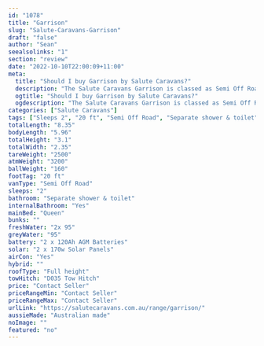 ```yaml
---
id: "1078"
title: "Garrison"
slug: "Salute-Caravans-Garrison"
draft: "false"
author: "Sean"
seealsolinks: "1"
section: "review"
date: "2022-10-10T22:00:09+11:00"
meta:
  title: "Should I buy Garrison by Salute Caravans?"
  description: "The Salute Caravans Garrison is classed as Semi Off Road, and sleeps 2 people. It is Australian made and comes in at 20 ft. It generally has Separate shower & toilet."
  ogtitle: "Should I buy Garrison by Salute Caravans?"
  ogdescription: "The Salute Caravans Garrison is classed as Semi Off Road, and sleeps 2 people. It is Australian made and comes in at 20 ft. It generally has Separate shower & toilet."
categories: ["Salute Caravans"]
tags: ["Sleeps 2", "20 ft", "Semi Off Road", "Separate shower & toilet", "Full height", "Price Unknown"]
totalLength: "8.35"
bodyLength: "5.96"
totalHeight: "3.1"
totalWidth: "2.35"
tareWeight: "2500"
atmWeight: "3200"
ballWeight: "160"
footTag: "20 ft"
vanType: "Semi Off Road"
sleeps: "2"
bathroom: "Separate shower & toilet"
internalBathroom: "Yes"
mainBed: "Queen"
bunks: ""
freshWater: "2x 95"
greyWater: "95"
battery: "2 x 120Ah AGM Batteries"
solar: "2 x 170w Solar Panels"
airCon: "Yes"
hybrid: ""
roofType: "Full height"
towHitch: "D035 Tow Hitch"
price: "Contact Seller"
priceRangeMin: "Contact Seller"
priceRangeMax: "Contact Seller"
urlLink: "https://salutecaravans.com.au/range/garrison/"
aussieMade: "Australian made"
noImage: ""
featured: "no"
---
```

